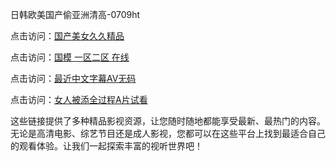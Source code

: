 日韩欧美国产偷亚洲清高-0709ht

点击访问：<a href="https://heiliaoxqkkct.pages.dev">国产美女久久精品</a>

点击访问：<a href="https://heiliaoxwd5i8.pages.dev">国模 一区二区 在线</a>

点击访问：<a href="https://heiliaowt0d7p.pages.dev">最近中文字幕AV无码</a>

点击访问：<a href="https://heiliaoga6s9v.pages.dev">女人被添全过程A片试看</a>

这些链接提供了多种精品影视资源，让您随时随地都能享受最新、最热门的内容。无论是高清电影、综艺节目还是成人影视，您都可以在这些平台上找到最适合自己的观看体验。让我们一起探索丰富的视听世界吧！

<span style="display:none;">[Canonical link](https://github.com/thuoc20250709/thuoc9 ）</span>
